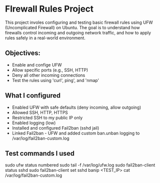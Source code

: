 # FIrewall Rules Project

This project involes configuring and testing basic firewall rules using UFW (Uncomplicated Firewall) on Ubuntu. The goal is to understand how firewalls control incoming and outgoing network traffic, and how to apply rules safely in a real-world environment.

## Objectives:
 - Enable and confige UFW
- Allow specific ports (e.g., SSH, HTTP)
- Deny all other incoming connections
- Test the rules using 'curl', ping', and 'nmap'

## What I configured
- Enabled UFW with safe defaults (deny incoming, allow outgoing)
- Allowed SSH, HTTP, HTTPS
- Restricted SSH to my public IP only
- Enabled logging (low)
- Installed and configured Fail2ban (sshd jail)
- Linked Fail2ban - UFW and added custom ban.unban logging to /var/log/fail2ban-custom.log

## Test commands I used
sudo ufw status numbered
sudo tail -f /var/log/ufw.log
sudo fail2ban-client status sshd
sudo fail2ban-client set sshd banip <TEST_IP>
cat /var/log/fail2ban-custom.log
